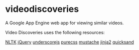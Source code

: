 videodiscoveries
================

A Google App Engine web app for viewing similar videos.

Video Discoveries uses the following resources:

[NLTK](http://www.nltk.org/)
[jQuery](http://www.jquery.com/)
[underscorejs](http://underscorejs.org/)
[purecss](http://purecss.io/)
[mustache](http://mustache.github.io/)
[jinja2](http://jinja.pocoo.org/)
[quicksand](http://www.fontsquirrel.com/fonts/quicksand)
